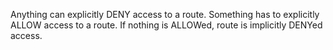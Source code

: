 Anything can explicitly DENY access to a route.
Something has to explicitly ALLOW access to a route. If nothing is ALLOWed, route is implicitly DENYed access.
